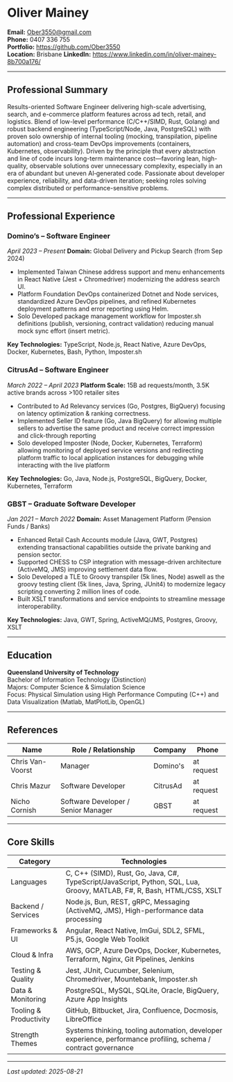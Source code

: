 # Oliver Mainey

**Email:** Ober3550@gmail.com  
**Phone:** 0407 336 755  
**Portfolio:** https://github.com/Ober3550  
**Location:** Brisbane
**LinkedIn:** https://www.linkedin.com/in/oliver-mainey-8b700a176/

---
## Professional Summary
Results-oriented Software Engineer delivering high-scale advertising, search, and e-commerce platform features across ad tech, retail, and logistics. Blend of low-level performance (C/C++/SIMD, Rust, Golang) and robust backend engineering (TypeScript/Node, Java, PostgreSQL) with proven solo ownership of internal tooling (mocking, transpilation, pipeline automation) and cross-team DevOps improvements (containers, Kubernetes, observability). Driven by the principle that every abstraction and line of code incurs long-term maintenance cost—favoring lean, high-quality, observable solutions over unnecessary complexity, especially in an era of abundant but uneven AI‑generated code. Passionate about developer experience, reliability, and data-driven iteration; seeking roles solving complex distributed or performance-sensitive problems.

---
## Professional Experience
### Domino’s – Software Engineer  
*April 2023 – Present*
**Domain:** Global Delivery and Pickup Search (from Sep 2024)

- Implemented Taiwan Chinese address support and menu enhancements in React Native (Jest + Chromedriver) modernizing the address search UI.
- Platform Foundation DevOps containerized Dotnet and Node services, standardized Azure DevOps pipelines, and refined Kubernetes deployment patterns and error reporting using Helm.
- Solo Developed package management workflow for Imposter.sh definitions (publish, versioning, contract validation) reducing manual mock sync effort (insert metric).

**Key Technologies:** TypeScript, Node.js, React Native, Azure DevOps, Docker, Kubernetes, Bash, Python, Imposter.sh

### CitrusAd – Software Engineer  
*March 2022 – April 2023*
**Platform Scale:** 15B ad requests/month, 3.5K active brands across >100 retailer sites

- Contributed to Ad Relevancy services (Go, Postgres, BigQuery) focusing on latency optimization & ranking correctness.
- Implemented Seller ID feature (Go, Java BigQuery) for allowing multiple sellers to advertise the same product and receive correct impression and click-through reporting
- Solo developed Imposter (Node, Docker, Kubernetes, Terraform) allowing monitoring of deployed service versions and redirecting platform traffic to local application instances for debugging while interacting with the live platform

**Key Technologies:** Go, Java, Node.js, PostgreSQL, BigQuery, Docker, Kubernetes, Terraform

### GBST – Graduate Software Developer  
*Jan 2021 – March 2022*
**Domain:** Asset Management Platform (Pension Funds / Banks)

- Enhanced Retail Cash Accounts module (Java, GWT, Postgres) extending transactional capabilities outside the private banking and pension sector.
- Supported CHESS to CSP integration with message-driven architecture (ActiveMQ, JMS) improving settlement data flow.
- Solo Developed a TLE to Groovy transpiler (5k lines, Node) aswell as the groovy testing client (5k lines, Java, Spring, JUnit4) to modernize legacy scripting converting 2 million lines of code.
- Built XSLT transformations and service endpoints to streamline message interoperability.

**Key Technologies:** Java, GWT, Spring, ActiveMQ/JMS, Postgres, Groovy, XSLT

---
## Education
**Queensland University of Technology**  
Bachelor of Information Technology (Distinction)  
Majors: Computer Science & Simulation Science  
Focus: Physical Simulation using High Performance Computing (C++) and Data Visualization (Matlab, MatPlotLib, OpenGL)

---
## References
| Name | Role / Relationship | Company | Phone |
|------|---------------------|---------|-------|
| Chris Van-Voorst | Manager | Domino's | at request |
| Chris Mazur | Software Developer | CitrusAd | at request |
| Nicho Cornish | Software Developer / Senior Manager | GBST | at request |

---

## Core Skills
| Category | Technologies |
|----------|-------------|
| Languages | C, C++ (SIMD), Rust, Go, Java, C#, TypeScript/JavaScript, Python, SQL, Lua, Groovy, MATLAB, F#, R, Bash, HTML/CSS, XSLT |
| Backend / Services | Node.js, Bun, REST, gRPC, Messaging (ActiveMQ, JMS), High-performance data processing |
| Frameworks & UI | Angular, React Native, ImGui, SDL2, SFML, P5.js, Google Web Toolkit |
| Cloud & Infra | AWS, GCP, Azure DevOps, Docker, Kubernetes, Terraform, Nginx, Git Pipelines, Jenkins |
| Testing & Quality | Jest, JUnit, Cucumber, Selenium, Chromedriver, Mountebank, Imposter.sh |
| Data & Monitoring | PostgreSQL, MySQL, SQLite, Oracle, BigQuery, Azure App Insights |
| Tooling & Productivity | GitHub, Bitbucket, Jira, Confluence, Docmosis, LibreOffice |
| Strength Themes | Systems thinking, tooling automation, developer experience, performance profiling, schema / contract governance |

---
*Last updated: 2025-08-21*
